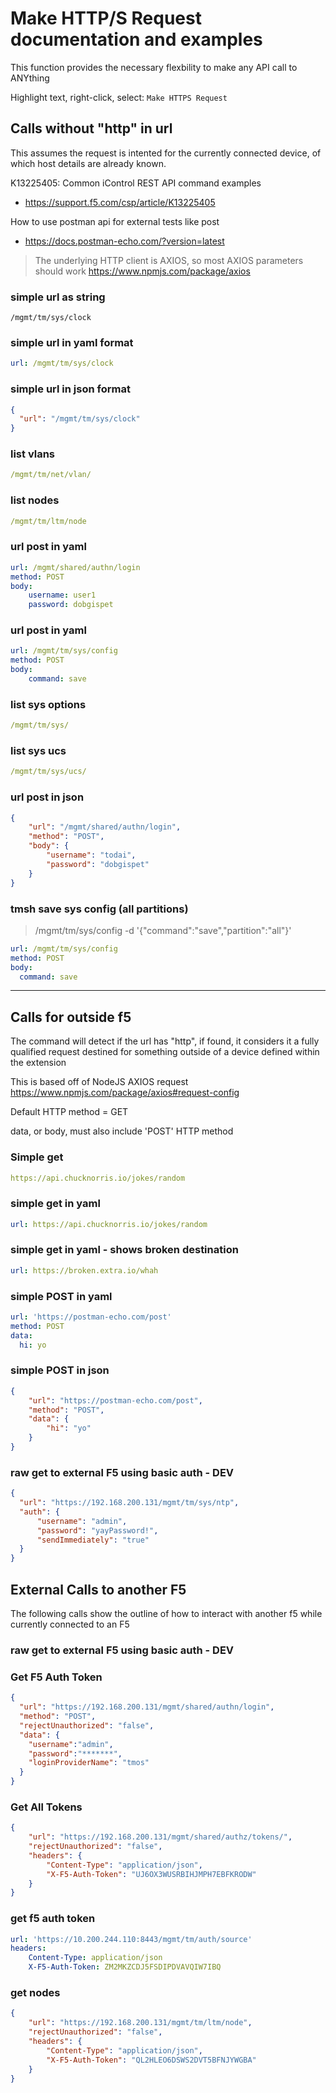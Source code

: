

# Make HTTP/S Request documentation and examples

This function provides the necessary flexbility to make any API call to ANYthing

Highlight text, right-click, select: `Make HTTPS Request`



## Calls without "http" in url

This assumes the request is intented for the currently connected device, of which host details are already known.

K13225405: Common iControl REST API command examples

- <https://support.f5.com/csp/article/K13225405>

How to use postman api for external tests like post

- <https://docs.postman-echo.com/?version=latest>


>The underlying HTTP client is AXIOS, so most AXIOS parameters should work
<https://www.npmjs.com/package/axios>

### simple url as string

```url
/mgmt/tm/sys/clock
```

### simple url in yaml format

```yaml
url: /mgmt/tm/sys/clock
```

### simple url in json format

```json
{
  "url": "/mgmt/tm/sys/clock"
}
```

### list vlans

```yaml
/mgmt/tm/net/vlan/
```

### list nodes

```yaml
/mgmt/tm/ltm/node
```



### url post in yaml

```yaml
url: /mgmt/shared/authn/login
method: POST
body:
    username: user1
    password: dobgispet
```

### url post in yaml

```yaml
url: /mgmt/tm/sys/config
method: POST
body:
    command: save
```

### list sys options

```yaml
/mgmt/tm/sys/
```

### list sys ucs

```yaml
/mgmt/tm/sys/ucs/
```

### url post in json

```json
{
    "url": "/mgmt/shared/authn/login",
    "method": "POST",
    "body": {
        "username": "todai",
        "password": "dobgispet"
    }
}
```

### tmsh save sys config (all partitions)

> <POST> /mgmt/tm/sys/config  -d '{"command":"save","partition":"all"}'

```yaml
url: /mgmt/tm/sys/config
method: POST
body:
  command: save
```




---

## Calls for outside f5

The command will detect if the url has "http", if found, it considers it a fully qualified request destined for something outside of a device defined within the extension

This is based off of NodeJS AXIOS request
https://www.npmjs.com/package/axios#request-config

Default HTTP method = GET

data, or body, must also include 'POST' HTTP method

### Simple get

```yaml
https://api.chucknorris.io/jokes/random
```

### simple get in yaml

```yaml
url: https://api.chucknorris.io/jokes/random
```

### simple get in yaml - shows broken destination

```yaml
url: https://broken.extra.io/whah
```

### simple POST in yaml

```yaml
url: 'https://postman-echo.com/post'
method: POST
data:
  hi: yo
```

### simple POST in json

```json
{
    "url": "https://postman-echo.com/post",
    "method": "POST",
    "data": {
        "hi": "yo"
    }
}
```


### raw get to external F5 using basic auth - DEV

```json
{
  "url": "https://192.168.200.131/mgmt/tm/sys/ntp",
  "auth": {
      "username": "admin",
      "password": "yayPassword!",
      "sendImmediately": "true"
  }
}
```

## External Calls to another F5

The following calls show the outline of how to interact with another f5 while currently connected to an F5


### raw get to external F5 using basic auth - DEV

### Get F5 Auth Token
```json
{
  "url": "https://192.168.200.131/mgmt/shared/authn/login",
  "method": "POST",
  "rejectUnauthorized": "false",
  "data": {
    "username":"admin",
    "password":"*******",
    "loginProviderName": "tmos"
  }
}
```


### Get All Tokens
```json
{
    "url": "https://192.168.200.131/mgmt/shared/authz/tokens/",
    "rejectUnauthorized": "false",
    "headers": {
        "Content-Type": "application/json",
        "X-F5-Auth-Token": "UJ6OX3WUSRBIHJMPH7EBFKRODW"
    }
}
```


### get f5 auth token

```yaml
url: 'https://10.200.244.110:8443/mgmt/tm/auth/source'
headers:
    Content-Type: application/json
    X-F5-Auth-Token: ZM2MKZCDJ5FSDIPDVAVQIW7IBQ
```

### get nodes
```json
{
    "url": "https://192.168.200.131/mgmt/tm/ltm/node",
    "rejectUnauthorized": "false",
    "headers": {
        "Content-Type": "application/json",
        "X-F5-Auth-Token": "QL2HLEO6DSWS2DVT5BFNJYWGBA"
    }
}
```
